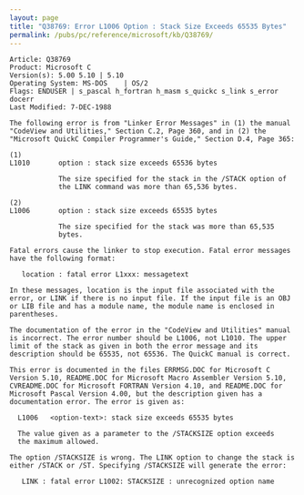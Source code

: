 ```yaml
---
layout: page
title: "Q38769: Error L1006 Option : Stack Size Exceeds 65535 Bytes"
permalink: /pubs/pc/reference/microsoft/kb/Q38769/
---
```


	Article: Q38769
	Product: Microsoft C
	Version(s): 5.00 5.10 | 5.10
	Operating System: MS-DOS    | OS/2
	Flags: ENDUSER | s_pascal h_fortran h_masm s_quickc s_link s_error docerr
	Last Modified: 7-DEC-1988
	
	The following error is from "Linker Error Messages" in (1) the manual
	"CodeView and Utilities," Section C.2, Page 360, and in (2) the
	"Microsoft QuickC Compiler Programmer's Guide," Section D.4, Page 365:
	
	(1)
	L1010       option : stack size exceeds 65536 bytes
	
	            The size specified for the stack in the /STACK option of
	            the LINK command was more than 65,536 bytes.
	
	(2)
	L1006       option : stack size exceeds 65535 bytes
	
	            The size specified for the stack was more than 65,535
	            bytes.
	
	Fatal errors cause the linker to stop execution. Fatal error messages
	have the following format:
	
	   location : fatal error L1xxx: messagetext
	
	In these messages, location is the input file associated with the
	error, or LINK if there is no input file. If the input file is an OBJ
	or LIB file and has a module name, the module name is enclosed in
	parentheses.
	
	The documentation of the error in the "CodeView and Utilities" manual
	is incorrect. The error number should be L1006, not L1010. The upper
	limit of the stack as given in both the error message and its
	description should be 65535, not 65536. The QuickC manual is correct.
	
	This error is documented in the files ERRMSG.DOC for Microsoft C
	Version 5.10, README.DOC for Microsoft Macro Assembler Version 5.10,
	CVREADME.DOC for Microsoft FORTRAN Version 4.10, and README.DOC for
	Microsoft Pascal Version 4.00, but the description given has a
	documentation error. The error is given as:
	
	  L1006   <option-text>: stack size exceeds 65535 bytes
	
	  The value given as a parameter to the /STACKSIZE option exceeds
	  the maximum allowed.
	
	The option /STACKSIZE is wrong. The LINK option to change the stack is
	either /STACK or /ST. Specifying /STACKSIZE will generate the error:
	
	   LINK : fatal error L1002: STACKSIZE : unrecognized option name
